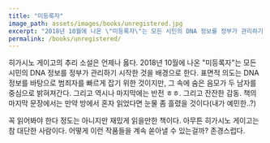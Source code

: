 ```yaml
---
title: "미등록자"
image_path: assets/images/books/unregistered.jpg
excerpt: "2018년 10월에 나온 \"미등록자\"는 모든 시민의 DNA 정보를 정부가 관리하기 시작한 것을 배경으로 한다. 표면적 의도는 ..."
permalink: /books/unregistered/
---
```


히가시노 게이고의 추리 소설은 언제나 옳다. 2018년 10월에 나온 "미등록자"는 모든 시민의 DNA 정보를 정부가 관리하기 시작한 것을 배경으로 한다. 표면적 의도는 DNA 정보를 바탕으로 범죄자를 빠르게 잡기 위한 것이지만, 그 속에 숨은 음모가 두 남자를 중심으로 밝혀져간다. 그리고 역시나 마지막에는 반전 ㅎㅎ. 그리고 잔잔한 감동. 책의 마지막 문장에서는 만약 방에서 혼자 읽었다면 눈물 좀 흘렸을 것이다(내가 예민한..?)

꼭 읽어봐야 한다 정도는 아니지만 재밌게 읽을만한 책이다. 아무튼 히가시노 게이고는 참 대단한 사람이다. 어떻게 이런 작품들을 계속 쏟아낼 수 있는걸까? 존경스럽다.
